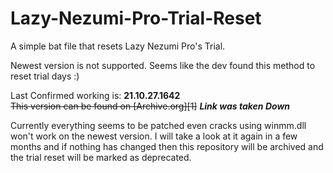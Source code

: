 # Lazy-Nezumi-Pro-Trial-Reset  
A simple bat file that resets Lazy Nezumi Pro's Trial.  
  
Newest version is not supported. Seems like the dev found this method to reset trial days :)  
  
Last Confirmed working is: **21.10.27.1642**  
~~This version can be found on [Archive.org][1]~~  ***Link was taken Down***  

Currently everything seems to be patched even cracks using winmm.dll won't work on the newest version. I will take a look at it again in a few months and if nothing has changed then this repository will be archived and the trial reset will be marked as deprecated.
